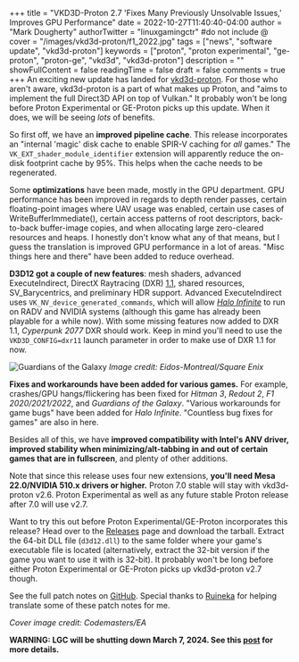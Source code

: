 +++
title = "VKD3D-Proton 2.7 'Fixes Many Previously Unsolvable Issues,' Improves GPU Performance"
date = 2022-10-27T11:40:40-04:00
author = "Mark Dougherty"
authorTwitter = "linuxgamingctr" #do not include @
cover = "/images/vkd3d-proton/f1_2022.jpg"
tags = ["news", "software update", "vkd3d-proton"]
keywords = ["proton", "proton experimental", "ge-proton", "proton-ge", "vkd3d", "vkd3d-proton"]
description = ""
showFullContent = false
readingTime = false
draft = false
comments = true
+++
An exciting new update has landed for [vkd3d-proton](https://github.com/HansKristian-Work/vkd3d-proton). For those who aren't aware, vkd3d-proton is a part of what makes up Proton, and "aims to implement the full Direct3D API on top of Vulkan." It probably won't be long before Proton Experimental or GE-Proton picks up this update. When it does, we will be seeing *lots* of benefits.

So first off, we have an **improved pipeline cache**. This release incorporates an "internal 'magic' disk cache to enable SPIR-V caching for *all* games." The `VK_EXT_shader_module_identifier` extension will apparently reduce the on-disk footprint cache by 95%. This helps when the cache needs to be regenerated.

Some **optimizations** have been made, mostly in the GPU department. GPU performance has been improved in regards to depth render passes, certain floating-point images where UAV usage was enabled, certain use cases of WriteBufferImmediate(), certain access patterns of root descriptors, back-to-back buffer-image copies, and when allocating large zero-cleared resources and heaps. I honestly don't know what any of that means, but I guess the translation is improved GPU performance in a lot of areas. "Misc things here and there" have been added to reduce overhead.

**D3D12 got a couple of new features**: mesh shaders, advanced ExecuteIndirect, DirectX Raytracing (DXR) [1.1](https://devblogs.microsoft.com/directx/dxr-1-1/), shared resources, SV_Barycentrics, and preliminary HDR support. Advanced ExecuteIndirect uses `VK_NV_device_generated_commands`, which will allow [*Halo Infinite*](https://linuxgamingcentral.com/posts/halo-infinite-on-deck-guide/) to run on RADV and NVIDIA systems (although this game has already been playable for a while now). With some missing features now added to DXR 1.1, *Cyperpunk 2077* DXR should work. Keep in mind you'll need to use the `VKD3D_CONFIG=dxr11` launch parameter in order to make use of DXR 1.1 for now.

![Guardians of the Galaxy](/images/vkd3d-proton/gotg.jpg)
*Image credit: Eidos-Montreal/Square Enix*

**Fixes and workarounds have been added for various games.** For example, crashes/GPU hangs/flickering has been fixed for *Hitman 3*, *Redout 2*, *F1 2020/2021/2022*, and *Guardians of the Galaxy*.  "Various workarounds for game bugs" have been added for *Halo Infinite*. "Countless bug fixes for games" are also in here.

Besides all of this, we have **improved compatibility with Intel's ANV driver, improved stability when minimizing/alt-tabbing in and out of certain games that are in fullscreen**, and plenty of other additions.

Note that since this release uses four new extensions, **you'll need Mesa 22.0/NVIDIA 510.x drivers or higher.** Proton 7.0 stable will stay with vkd3d-proton v2.6. Proton Experimental as well as any future stable Proton release after 7.0 will use v2.7.

Want to try this out before Proton Experimental/GE-Proton incorporates this release? Head over to the [Releases](https://github.com/HansKristian-Work/vkd3d-proton/releases) page and download the tarball. Extract the 64-bit DLL file (`d3d12.dll`) to the same folder where your game's executable file is located (alternatively, extract the 32-bit version if the game you want to use it with is 32-bit). It probably won't be long before either Proton Experimental or GE-Proton picks up vkd3d-proton v2.7 though.

See the full patch notes on [GitHub](https://github.com/HansKristian-Work/vkd3d-proton/releases/tag/v2.7). Special thanks to [Ruineka](https://linuxgamingcentral.com/posts/hp-dev-one-review-by-chimeraos-dev/) for helping translate some of these patch notes for me.

*Cover image credit: Codemasters/EA*

**WARNING: LGC will be shutting down March 7, 2024. See this [post](https://linuxgamingcentral.com/posts/the-end-of-lgc/) for more details.**
